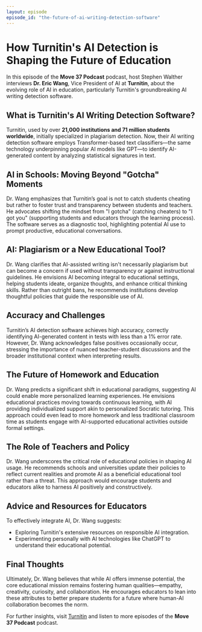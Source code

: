 ```yaml
---
layout: episode
episode_id: "the-future-of-ai-writing-detection-software"
---
```


# How Turnitin's AI Detection is Shaping the Future of Education

In this episode of the **Move 37 Podcast** podcast, host Stephen Walther interviews **Dr. Eric Wang**, Vice President of AI at **Turnitin**, about the evolving role of AI in education, particularly Turnitin's groundbreaking AI writing detection software.

## What is Turnitin's AI Writing Detection Software?

Turnitin, used by over **21,000 institutions and 71 million students worldwide**, initially specialized in plagiarism detection. Now, their AI writing detection software employs Transformer-based text classifiers—the same technology underpinning popular AI models like GPT—to identify AI-generated content by analyzing statistical signatures in text.

## AI in Schools: Moving Beyond "Gotcha" Moments

Dr. Wang emphasizes that Turnitin’s goal is not to catch students cheating but rather to foster trust and transparency between students and teachers. He advocates shifting the mindset from "I gotcha" (catching cheaters) to "I got you" (supporting students and educators through the learning process). The software serves as a diagnostic tool, highlighting potential AI use to prompt productive, educational conversations.

## AI: Plagiarism or a New Educational Tool?

Dr. Wang clarifies that AI-assisted writing isn't necessarily plagiarism but can become a concern if used without transparency or against instructional guidelines. He envisions AI becoming integral to educational settings, helping students ideate, organize thoughts, and enhance critical thinking skills. Rather than outright bans, he recommends institutions develop thoughtful policies that guide the responsible use of AI.

## Accuracy and Challenges

Turnitin’s AI detection software achieves high accuracy, correctly identifying AI-generated content in tests with less than a 1% error rate. However, Dr. Wang acknowledges false positives occasionally occur, stressing the importance of nuanced teacher-student discussions and the broader institutional context when interpreting results.

## The Future of Homework and Education

Dr. Wang predicts a significant shift in educational paradigms, suggesting AI could enable more personalized learning experiences. He envisions educational practices moving towards continuous learning, with AI providing individualized support akin to personalized Socratic tutoring. This approach could even lead to more homework and less traditional classroom time as students engage with AI-supported educational activities outside formal settings.

## The Role of Teachers and Policy

Dr. Wang underscores the critical role of educational policies in shaping AI usage. He recommends schools and universities update their policies to reflect current realities and promote AI as a beneficial educational tool rather than a threat. This approach would encourage students and educators alike to harness AI positively and constructively.

## Advice and Resources for Educators

To effectively integrate AI, Dr. Wang suggests:

- Exploring Turnitin's extensive resources on responsible AI integration.
- Experimenting personally with AI technologies like ChatGPT to understand their educational potential.

## Final Thoughts

Ultimately, Dr. Wang believes that while AI offers immense potential, the core educational mission remains fostering human qualities—empathy, creativity, curiosity, and collaboration. He encourages educators to lean into these attributes to better prepare students for a future where human-AI collaboration becomes the norm.

For further insights, visit [Turnitin](https://www.turnitin.com/) and listen to more episodes of the **Move 37 Podcast** podcast.

